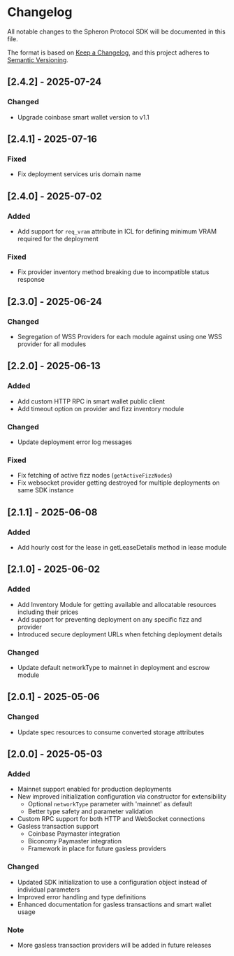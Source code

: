 # Changelog

All notable changes to the Spheron Protocol SDK will be documented in this file.

The format is based on [Keep a Changelog](https://keepachangelog.com/en/1.0.0/),
and this project adheres to [Semantic Versioning](https://semver.org/spec/v2.0.0.html).

## [2.4.2] - 2025-07-24

### Changed
- Upgrade coinbase smart wallet version to v1.1

## [2.4.1] - 2025-07-16

### Fixed
- Fix deployment services uris domain name

## [2.4.0] - 2025-07-02

### Added
- Add support for `req_vram` attribute in ICL for defining minimum VRAM required for the deployment

### Fixed
- Fix provider inventory method breaking due to incompatible status response

## [2.3.0] - 2025-06-24

### Changed
- Segregation of WSS Providers for each module against using one WSS provider for all modules

## [2.2.0] - 2025-06-13

### Added
- Add custom HTTP RPC in smart wallet public client
- Add timeout option on provider and fizz inventory module

### Changed
- Update deployment error log messages

### Fixed
- Fix fetching of active fizz nodes (`getActiveFizzNodes`)
- Fix websocket provider getting destroyed for multiple deployments on same SDK instance

## [2.1.1] - 2025-06-08

### Added
- Add hourly cost for the lease in getLeaseDetails method in lease module

## [2.1.0] - 2025-06-02

### Added
- Add Inventory Module for getting available and allocatable resources including their prices
- Add support for preventing deployment on any specific fizz and provider
- Introduced secure deployment URLs when fetching deployment details

### Changed
- Update default networkType to mainnet in deployment and escrow module

## [2.0.1] - 2025-05-06

### Changed
- Update spec resources to consume converted storage attributes

## [2.0.0] - 2025-05-03

### Added
- Mainnet support enabled for production deployments
- New improved initialization configuration via constructor for extensibility
  - Optional `networkType` parameter with 'mainnet' as default
  - Better type safety and parameter validation
- Custom RPC support for both HTTP and WebSocket connections
- Gasless transaction support
  - Coinbase Paymaster integration
  - Biconomy Paymaster integration
  - Framework in place for future gasless providers

### Changed
- Updated SDK initialization to use a configuration object instead of individual parameters
- Improved error handling and type definitions
- Enhanced documentation for gasless transactions and smart wallet usage

### Note
- More gasless transaction providers will be added in future releases